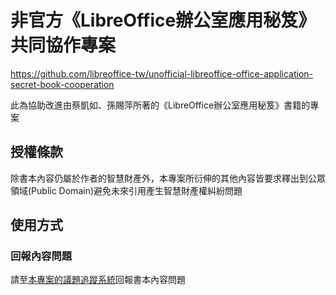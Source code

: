 # 非官方《LibreOffice辦公室應用秘笈》共同協作專案
<https://github.com/libreoffice-tw/unofficial-libreoffice-office-application-secret-book-cooperation>

此為協助改進由蔡凱如、孫賜萍所著的《LibreOffice辦公室應用秘笈》書籍的專案

## 授權條款
除書本內容仍屬於作者的智慧財產外，本專案所衍伸的其他內容皆要求釋出到公眾領域(Public Domain)避免未來引用產生智慧財產權糾紛問題

## 使用方式
### 回報內容問題
請至[本專案的議題追蹤系統](https://github.com/libreoffice-tw/unofficial-libreoffice-office-application-secret-book-cooperation)回報書本內容問題
